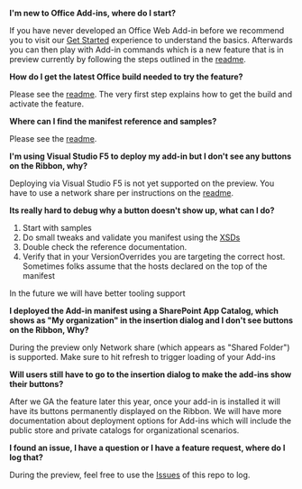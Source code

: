 **I'm new to Office Add-ins, where do I start?**

If you have never developed an Office Web Add-in before we recommend you to visit our [Get Started](http://dev.office.com/getting-started/addins) experience to understand the basics. Afterwards you can then play with Add-in commands which is a new feature that is in preview currently by following the steps outlined in the [readme](https://github.com/OfficeDev/Office-Add-in-Commands-Samples/blob/master/README.md). 

**How do I get the latest Office build needed to try the feature?**

Please see the [readme](https://github.com/OfficeDev/Office-Add-in-Commands-Samples/blob/master/README.md). The very first step explains how to get the build and activate the feature. 

**Where can I find the manifest reference and samples?**

Please see the [readme](https://github.com/OfficeDev/Office-Add-in-Commands-Samples/blob/master/README.md).  

**I'm using Visual Studio F5 to deploy my add-in but I don't see any buttons on the Ribbon, why?**

Deploying via Visual Studio F5 is not yet supported on the preview. You have to use a network share per instructions on the [readme](https://github.com/OfficeDev/Office-Add-in-Commands-Samples/blob/master/README.md). 

**Its really hard to debug why a button doesn't show up, what can I do?**

1. Start with samples
1. Do small tweaks and validate you manifest using the [XSDs](https://github.com/OfficeDev/Office-Add-in-Commands-Samples/tree/master/Tools/XSD)
1. Double check the reference documentation.  
1. Verify that in your VersionOverrides you are targeting the correct host. Sometimes folks assume that the hosts declared on the top of the manifest

In the future we will have better tooling support

**I deployed the Add-in manifest using a SharePoint App Catalog, which shows as "My organization" in the insertion dialog and I don't see buttons on the Ribbon, Why?**

During the preview only Network share (which appears as "Shared Folder") is supported. Make sure to hit refresh to trigger loading of your Add-ins

**Will users still have to go to the insertion dialog to make the add-ins show their buttons?**

After we GA the feature later this year, once your add-in is installed it will have its buttons permanently displayed on the Ribbon. We will have more documentation about deployment options for Add-ins which will include the public store and private catalogs for organizational scenarios. 

**I found an issue, I have a question or I have a feature request, where do I log that?**

During the preview, feel free to use the [Issues](https://github.com/OfficeDev/Office-Add-in-Commands-Samples/issues) of this repo to log. 

